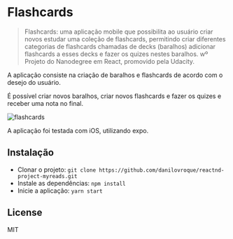 # Flashcards

> Flashcards: uma aplicação mobile que possibilita ao usuário criar novos estudar uma coleção de flashcards, permitindo criar diferentes categorias de flashcards chamadas de decks (baralhos) adicionar flashcards a esses decks e fazer os quizes nestes baralhos. wº Projeto do Nanodegree em React, promovido pela Udacity.

A aplicação consiste na criação de baralhos e flashcards de acordo com o desejo do usuário.

É possível criar novos baralhos, criar novos flashcards e fazer os quizes e receber uma nota no final.

![flashcards](https://user-images.githubusercontent.com/13646001/60772453-12766680-a0cd-11e9-9f5b-485fed79cd36.jpeg)

A aplicação foi testada com iOS, utilizando expo.

## Instalação

* Clonar o projeto: `git clone https://github.com/danilovroque/reactnd-project-myreads.git`
* Instale as dependências: `npm install`
* Inicie a aplicação: `yarn start`

## License

MIT
